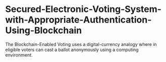 # Secured-Electronic-Voting-System-with-Appropriate-Authentication-Using-Blockchain
The Blockchain-Enabled Voting uses a digital-currency analogy where in eligible voters can cast a ballot anonymously using a computing environment. 
